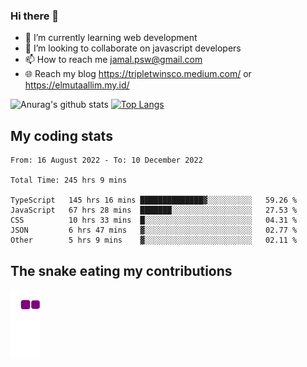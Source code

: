 ### Hi there 👋

<!--
**padepokanpenguin/padepokanpenguin** is a ✨ _special_ ✨ repository because its `README.md` (this file) appears on your GitHub profile.
-->

- 🌱 I’m currently learning  web development
- 👯 I’m looking to collaborate on javascript developers
- 📫 How to reach me jamal.psw@gmail.com
- 🌐 Reach my blog https://tripletwinsco.medium.com/ or https://elmutaallim.my.id/

![Anurag's github stats](https://github-readme-stats.vercel.app/api?username=padepokanpenguin&count_private=true&disable_animations=false&show_icons=true&theme=default)
[![Top Langs](https://github-readme-stats.vercel.app/api/top-langs/?username=padepokanpenguin&theme=default&layout=compact)](https://github.com/padepokanpenguin)

## My coding stats

<!--START_SECTION:waka-->

```text
From: 16 August 2022 - To: 10 December 2022

Total Time: 245 hrs 9 mins

TypeScript   145 hrs 16 mins ██████████████▓░░░░░░░░░░   59.26 %
JavaScript   67 hrs 28 mins  ███████░░░░░░░░░░░░░░░░░░   27.53 %
CSS          10 hrs 33 mins  █░░░░░░░░░░░░░░░░░░░░░░░░   04.31 %
JSON         6 hrs 47 mins   ▓░░░░░░░░░░░░░░░░░░░░░░░░   02.77 %
Other        5 hrs 9 mins    ▓░░░░░░░░░░░░░░░░░░░░░░░░   02.11 %
```

<!--END_SECTION:waka-->


## The snake eating my contributions
![snake gif](https://github.com/padepokanpenguin/padepokanpenguin/blob/output/github-contribution-grid-snake.gif)
